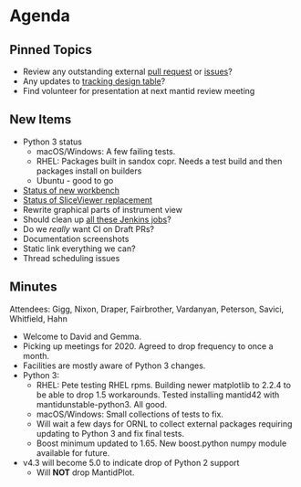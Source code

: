 Agenda
======

Pinned Topics
-------------
* Review any outstanding external [pull request](https://github.com/mantidproject/mantid/pulls?utf8=%E2%9C%93&q=is%3Apr+is%3Aopen+-label%3A%22State%3A+In+Progress%22) or [issues](https://github.com/mantidproject/mantid/issues)?
* Any updates to [tracking design table](https://github.com/mantidproject/documents/blob/master/Project-Management/TechnicalSteeringCommittee/reports/TSC-TrackingDesignProposals.md)?
* Find volunteer for presentation at next mantid review meeting

New Items
---------
* Python 3 status
  - macOS/Windows: A few failing tests.
  - RHEL: Packages built in sandox copr. Needs a test build and then packages install on builders
  - Ubuntu - good to go
* [Status of new workbench](https://github.com/mantidproject/mantid/projects/9)
* [Status of SliceViewer replacement](https://github.com/mantidproject/mantid/projects/19)
* Rewrite graphical parts of instrument view
* Should clean up [all these Jenkins jobs](https://builds.mantidproject.org/view/All/)?
* Do we *really* want CI on Draft PRs?
* Documentation screenshots
* Static link everything we can?
* Thread scheduling issues

Minutes
-------
Attendees: Gigg, Nixon, Draper, Fairbrother, Vardanyan, Peterson, Savici, Whitfield, Hahn
* Welcome to David and Gemma.
* Picking up meetings for 2020. Agreed to drop frequency to once a month.
* Facilities are mostly aware of Python 3 changes.
* Python 3:
  - RHEL: Pete testing RHEL rpms. Building newer matplotlib to 2.2.4 to be able to drop 1.5 workarounds.
          Tested installing mantid42 with mantidunstable-python3. All good.
  - macOS/Windows: Small collections of tests to fix.
  - Will wait a few days for ORNL to collect external packages requiring updating to Python 3 and fix final tests.
  - Boost minimum updated to 1.65. New boost.python numpy module available for future.
* v4.3 will become 5.0 to indicate drop of Python 2 support
  - Will **NOT** drop MantidPlot.
